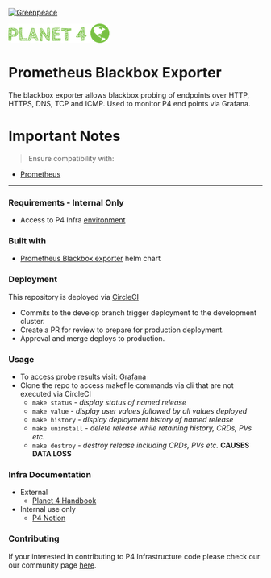 [![Greenpeace](https://circleci.com/gh/greenpeace/planet4-helm-prombbexp.svg?style=shield)](https://circleci.com/gh/greenpeace/planet4-helm-prombbexp)

![Planet4](./p4logo.png)
# Prometheus Blackbox Exporter 

The blackbox exporter allows blackbox probing of endpoints over HTTP, HTTPS, DNS, TCP and ICMP.  Used to monitor P4 end points via Grafana.

<h1>Important Notes</h1>

>Ensure compatibility with:
- [Prometheus](https://github.com/greenpeace/planet4-helm-prometheus) 


***
### Requirements - Internal Only
-   Access to P4 Infra [environment](https://www.notion.so/p4infra/bab9d0b1f2db4d929a59916899d531c1?v=eca7b78e1ae345c6883a9b37c6b76cac)

### Built with
- [Prometheus Blackbox exporter](https://github.com/prometheus-community/helm-charts/tree/main/charts/prometheus-blackbox-exporter) helm chart

### Deployment
This repository is deployed via [CircleCI](https://circleci.com/gh/greenpeace/planet4-helm-prombbexp)

 - Commits to the develop branch trigger deployment to the development cluster.  
 - Create a PR for review to prepare for production deployment.
 - Approval and merge deploys to production.

### Usage
 - To access probe results visit:
     [Grafana](https://grafana.greenpeace.org/d/EmUBHUFGk/p4-probe-monitoring?orgId=1&var-target=https:%2F%2Fwww-dev.greenpeace.org%2Fjctest%2F&var-http_job=promblackboxex-prometheus-blackbox-exporter&var-icmp_job=website-monitoring-icmp&from=1617594131541&to=1617595931546)
 - Clone the repo to access makefile commands via cli that are not executed via CircleCI
   - `make status` - <em> display status of named release </em>
   - `make value` - <em> display user values followed by all values deployed </em>
   - `make history` - <em> display deployment history of named release </em>
   - `make uninstall` - <em> delete release while retaining history, CRDs, PVs etc.</em>
   - `make destroy` - <em> destroy release including CRDs, PVs etc. </em> <strong> CAUSES DATA LOSS </strong>

 ### Infra Documentation
 - External
   - [Planet 4 Handbook](https://app.gitbook.com/@greenpeace/s/planet4/infrastructure/intro)
 - Internal use only
   - [P4 Notion](https://www.notion.so/p4infra/)

 ### Contributing
 If your interested in contributing to P4 Infrastructure code please check our our community page [here](https://github.com/greenpeace/planet4).
